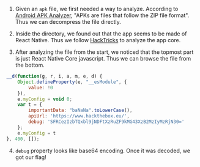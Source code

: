 1. Given an `apk` file, we first needed a way to analyze. According to [Android APK Analyzer](https://developer.android.com/studio/debug/apk-analyzer), "APKs are files that follow the ZIP file format". Thus we can decompress the file directly.

2. Inside the directory, we found out that the app seems to be made of React Native. Thus we follow [HackTricks](https://book.hacktricks.xyz/mobile-pentesting/android-app-pentesting/react-native-application) to analyze the app core.

3. After analyzing the file from the start, we noticed that the topmost part is just React Native Core javascript. Thus we can browse the file from the bottom.

```javascript
__d(function(g, r, i, a, m, e, d) {
    Object.defineProperty(e, "__esModule", {
        value: !0
    }),
    e.myConfig = void 0;
    var t = {
        importantData: "baNaNa".toLowerCase(),
        apiUrl: 'https://www.hackthebox.eu/',
        debug: 'SFRCezIzbTQxbl9jNDFtXzRuZF9kMG43XzB2MzIyMzRjN30='
    };
    e.myConfig = t
}, 400, []);
```

4. `debug` property looks like base64 encoding. Once it was decoded, we got our flag!
